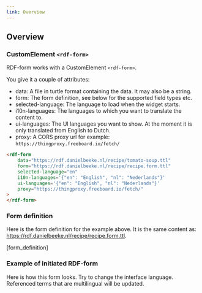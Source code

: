 ```yaml
---
link: Overview
---
```


## Overview

### CustomElement `<rdf-form>`

RDF-form works with a CustomElement `<rdf-form>`. 

You give it a couple of attributes:

- data: A file in turtle format containing the data. It may also be a string.
- form: The form definition, see below for the supported field types etc.
- selected-language: The language to load when the widget starts.
- i10n-languages: The languages to which you want to translate the content to.
- ui-languages: The UI languages you want to show. At the moment it is only translated from English to Dutch.
- proxy: A CORS proxy url for example: `https://thingproxy.freeboard.io/fetch/`
```html
<rdf-form
    data="https://rdf.danielbeeke.nl/recipe/tomato-soup.ttl"
    form="https://rdf.danielbeeke.nl/recipe/recipe.form.ttl"
    selected-language="en"
    i10n-languages='{"en": "English", "nl": "Nederlands"}'
    ui-languages='{"en": "English", "nl": "Nederlands"}'
    proxy="https://thingproxy.freeboard.io/fetch/"
>
</rdf-form>
```

### Form definition

Here is the form definition for the example above. It is the same content as: https://rdf.danielbeeke.nl/recipe/recipe.form.ttl.

[form_definition]

### Example of initiated RDF-form

Here is how this form looks. Try to change the interface language. Referenced terms that are multilingual will be updated.

<rdf-form
    data="https://rdf.danielbeeke.nl/recipe/tomato-soup.ttl"
    form="https://rdf.danielbeeke.nl/recipe/recipe.form.ttl"
    selected-language="en"
    i10n-languages='{"en": "English", "nl": "Nederlands"}'
    ui-languages='{"en": "English", "nl": "Nederlands"}'
    proxy="https://2i9izrkade.execute-api.eu-central-1.amazonaws.com/dev?url="
    >
</rdf-form>
